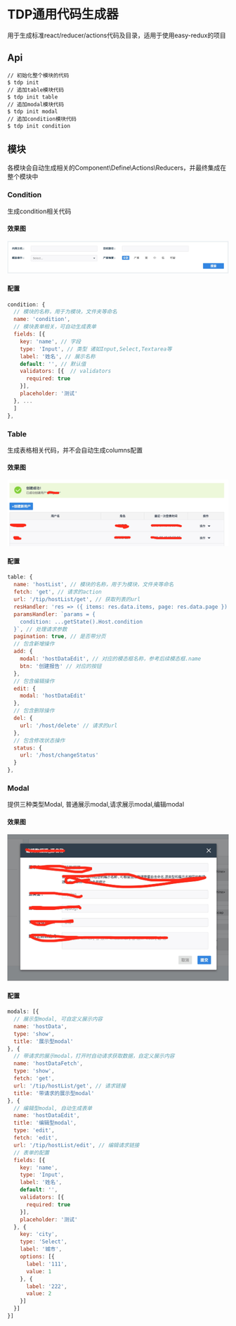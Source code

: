 # TDP通用代码生成器
用于生成标准react/reducer/actions代码及目录，适用于使用easy-redux的项目

## Api

```
// 初始化整个模块的代码
$ tdp init
// 追加table模块代码
$ tdp init table
// 追加modal模块代码
$ tdp init modal
// 追加condition模块代码
$ tdp init condition
```

## 模块
各模块会自动生成相关的Component\Define\Actions\Reducers，并最终集成在整个模块中

### Condition
生成condition相关代码

#### 效果图
![](/docs/condition.png)

#### 配置

```js
condition: {
  // 模块的名称，用于为模块，文件夹等命名
  name: 'condition',
  // 模块表单相关，可自动生成表单
  fields: [{
    key: 'name', // 字段
    type: 'Input', // 类型 诸如Input,Select,Textarea等
    label: '姓名', // 展示名称
    default: '', // 默认值
    validators: [{  // validators
      required: true
    }],
    placeholder: '测试'
  }, ...
  ]
},
```

### Table
生成表格相关代码，并不会自动生成columns配置

#### 效果图
![](/docs/table.png)

#### 配置

``` js
table: {
  name: 'hostList', // 模块的名称，用于为模块，文件夹等命名
  fetch: 'get', // 请求的action
  url: '/tip/hostList/get', // 获取列表的url
  resHandler: 'res => ({ items: res.data.items, page: res.data.page })', // 处理结果
  paramsHandler: `params = {
    condition: ...getState().Host.condition
  }`, // 处理请求参数
  pagination: true, // 是否带分页
  // 包含新增操作
  add: {
    modal: 'hostDataEdit', // 对应的模态框名称，参考后续模态框.name
    btn: '创建报告' // 对应的按钮
  },
  // 包含编辑操作
  edit: {
    modal: 'hostDataEdit'
  },
  // 包含删除操作
  del: {
    url: '/host/delete' // 请求的url
  },
  // 包含修改状态操作
  status: {
    url: '/host/changeStatus'
  }
},
```

### Modal
提供三种类型Modal, 普通展示modal,请求展示modal,编辑modal

#### 效果图
![](/docs/modal.png)

#### 配置
``` js
modals: [{
  // 展示型modal, 可自定义展示内容
  name: 'hostData',
  type: 'show',
  title: '展示型modal'
}, {
  // 带请求的展示modal，打开时自动请求获取数据，自定义展示内容
  name: 'hostDataFetch',
  type: 'show',
  fetch: 'get',
  url: '/tip/hostList/get', // 请求链接
  title: '带请求的展示型modal'
}, {
  // 编辑型modal, 自动生成表单
  name: 'hostDataEdit',
  title: '编辑型modal',
  type: 'edit',
  fetch: 'edit',
  url: '/tip/hostList/edit', // 编辑请求链接
  // 表单的配置
  fields: [{
    key: 'name',
    type: 'Input',
    label: '姓名',
    default: '',
    validators: [{
      required: true
    }],
    placeholder: '测试'
  }, {
    key: 'city',
    type: 'Select',
    label: '城市',
    options: [{
      label: '111',
      value: 1
    }, {
      label: '222',
      value: 2
    }]
  }]
}]
```




